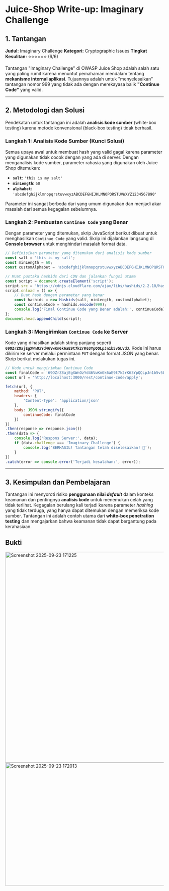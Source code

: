 # Juice-Shop Write-up: Imaginary Challenge

## 1. Tantangan

**Judul:** Imaginary Challenge
**Kategori:** Cryptographic Issues
**Tingkat Kesulitan:** ⭐⭐⭐⭐⭐⭐ (6/6)

Tantangan "Imaginary Challenge" di OWASP Juice Shop adalah salah satu yang paling rumit karena menuntut pemahaman mendalam tentang **mekanisme internal aplikasi**. Tujuannya adalah untuk "menyelesaikan" tantangan nomor 999 yang tidak ada dengan merekayasa balik **"Continue Code"** yang valid.

---

## 2. Metodologi dan Solusi

Pendekatan untuk tantangan ini adalah **analisis kode sumber** (white-box testing) karena metode konvensional (black-box testing) tidak berhasil.

### Langkah 1: Analisis Kode Sumber (Kunci Solusi)

Semua upaya awal untuk membuat hash yang valid gagal karena parameter yang digunakan tidak cocok dengan yang ada di server. Dengan menganalisis kode sumber, parameter rahasia yang digunakan oleh Juice Shop ditemukan:

*   **`salt`**: `'this is my salt'`
*   **`minLength`**: `60`
*   **`alphabet`**: `'abcdefghijklmnopqrstuvwxyzABCDEFGHIJKLMNOPQRSTUVWXYZ1234567890'`

Parameter ini sangat berbeda dari yang umum digunakan dan menjadi akar masalah dari semua kegagalan sebelumnya.

### Langkah 2: Pembuatan `Continue Code` yang Benar

Dengan parameter yang ditemukan, skrip JavaScript berikut dibuat untuk menghasilkan `Continue Code` yang valid. Skrip ini dijalankan langsung di **Console browser** untuk menghindari masalah format data.

```javascript
// Definisikan parameter yang ditemukan dari analisis kode sumber
const salt = 'this is my salt';
const minLength = 60;
const customAlphabet = 'abcdefghijklmnopqrstuvwxyzABCDEFGHIJKLMNOPQRSTUVWXYZ1234567890';

// Muat pustaka hashids dari CDN dan jalankan fungsi utama
const script = document.createElement('script');
script.src = 'https://cdnjs.cloudflare.com/ajax/libs/hashids/2.2.10/hashids.min.js'; // Memperbaiki URL CDN
script.onload = () => {
    // Buat hash dengan parameter yang benar
    const hashids = new Hashids(salt, minLength, customAlphabet);
    const continueCode = hashids.encode(999);
    console.log('Final Continue Code yang Benar adalah:', continueCode);
};
document.head.appendChild(script);
```

### Langkah 3: Mengirimkan `Continue Code` ke Server

Kode yang dihasilkan adalah string panjang seperti **`69OZrZ8ajEgXWnOzYd46VwKmGk6aE9t7k2rK63YpQQLpJn1b5v5LVdJ`**. Kode ini harus dikirim ke server melalui permintaan `PUT` dengan format JSON yang benar. Skrip berikut melakukan tugas ini.

```javascript
// Kode untuk mengirimkan Continue Code
const finalCode = '69OZrZ8ajEgXWnOzYd46VwKmGk6aE9t7k2rK63YpQQLpJn1b5v5LVdJ';
const url = 'http://localhost:3000/rest/continue-code/apply';

fetch(url, {
    method: 'PUT',
    headers: {
        'Content-Type': 'application/json'
    },
    body: JSON.stringify({
        continueCode: finalCode
    })
})
.then(response => response.json())
.then(data => {
    console.log('Respons Server:', data);
    if (data.challenge === 'Imaginary Challenge') {
        console.log('BERHASIL! Tantangan telah diselesaikan! 🎉');
    }
})
.catch(error => console.error('Terjadi kesalahan:', error));
```

---

## 3. Kesimpulan dan Pembelajaran

Tantangan ini menyoroti risiko **penggunaan nilai *default*** dalam konteks keamanan dan pentingnya **analisis kode** untuk menemukan celah yang tidak terlihat. Kegagalan berulang kali terjadi karena parameter *hashing* yang tidak terduga, yang hanya dapat ditemukan dengan memeriksa kode sumber. Tantangan ini adalah contoh utama dari **white-box penetration testing** dan mengajarkan bahwa keamanan tidak dapat bergantung pada kerahasiaan.

## Bukti 
<img width="1004" height="667" alt="Screenshot 2025-09-23 171225" src="https://github.com/user-attachments/assets/4252e731-4ab8-45f4-b65a-1d73e6efd589" />

<img width="661" height="390" alt="Screenshot 2025-09-23 172013" src="https://github.com/user-attachments/assets/f6900e6e-702b-4840-b046-25bd0bf8dc7b" />
